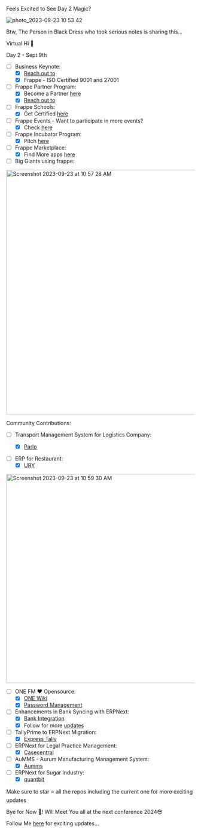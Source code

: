 Feels Excited to See Day 2 Magic?


![photo_2023-09-23 10 53 42](https://github.com/KaviyaPeriyasamy/frappe-verse/assets/36359901/0f18ded2-65a2-4d4a-8453-3d546946639b)

Btw, The Person in Black Dress who took serious notes is sharing this...

Virtual Hi 👋

Day 2 - Sept 9th

- [ ] Business Keynote:
  - [x] [Reach out to](https://www.linkedin.com/in/alvamichelle)
  - [x] Frappe - ISO Certified 9001 and 27001

- [ ] Frappe Partner Program:
  - [x] Become a Partner [here](https://frappe.io/partners/plans)
  - [x] [Reach out to](https://www.linkedin.com/in/umairs)
     
- [ ] Frappe Schools:
  - [x] Get Certified [here](https://frappe.school/home)

- [ ] Frappe Events - Want to participate in more events?
  - [x] Check [here](https://frappe.io/events)

- [ ] Frappe Incubator Program:
  - [x] Pitch [here](https://frappe.io/incubator)

- [ ] Frappe Marketplace:
  - [x] Find More apps [here](https://frappecloud.com/marketplace) 

- [ ] Big Giants using frappe:
<img width="655" alt="Screenshot 2023-09-23 at 10 57 28 AM" src="https://github.com/KaviyaPeriyasamy/frappe-verse/assets/36359901/9902bc2e-537b-41a9-9a9a-94894867c194">


 Community Contributions:
 
- [ ] Transport Management System for Logistics Company:
  - [x] [Parlo](https://frappecloud.com/marketplace/apps/parlo)
     


- [ ] ERP for Restaurant:
  - [x] [URY](https://ury.app)
<img width="559" alt="Screenshot 2023-09-23 at 10 59 30 AM" src="https://github.com/KaviyaPeriyasamy/frappe-verse/assets/36359901/c1b24acb-c181-4c88-8b65-0374da8facb2">

- [ ] ONE FM ❤️ Opensource:
  - [x] [ONE Wiki](https://github.com/ONE-F-M/one_wiki)
  - [x] [Password Management](https://github.com/ONE-F-M/password_management)

- [ ] Enhancements in Bank Syncing with ERPNext:
  - [x] [Bank Integration](https://www.alyf.de/bank-integration)
  - [x] Follow for more [updates](https://github.com/marination)

- [ ] TallyPrime to ERPNext Migration:
  - [x] [Express Tally](https://github.com/laxmantandon/express_tally)

- [ ] ERPNext for Legal Practice Management:
  - [x] [Casecentral](https://github.com/4csolutions/casecentral)

- [ ] AuMMS - Aurum Manufacturing Management System:
  - [x] [Aumms](https://github.com/efeone/aumms)

- [ ] ERPNext for Sugar Industry:
  - [x] [quantbit](https://kcs.erpdata.in)

Make sure to star ⭐ all the repos including the current one for more exciting updates

Bye for Now 👋!
Will Meet You all at the next conference 2024😎

Follow Me [here](https://www.linkedin.com/in/kaviya-periyasamy) for exciting updates...
